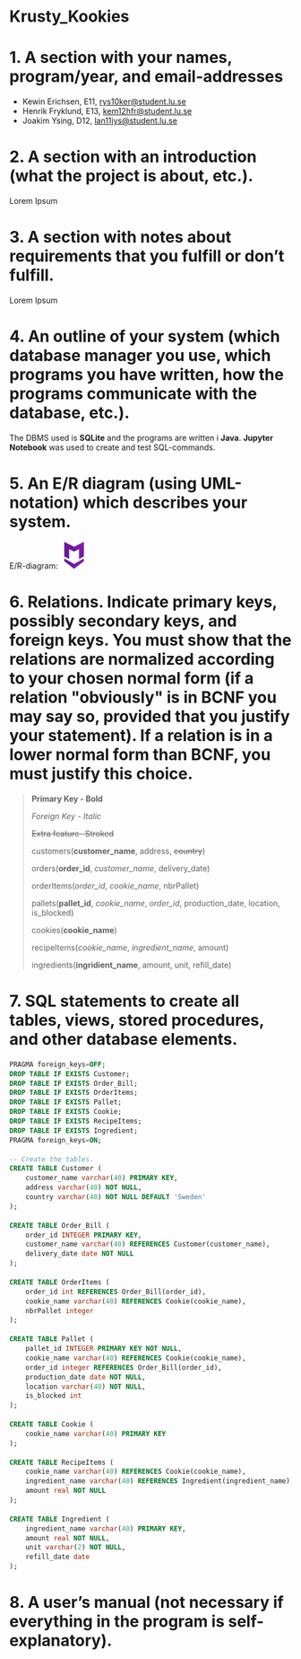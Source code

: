 # Krusty_Kookies

# 1. **A section with your names, program/year, and email-addresses**
- Kewin Erichsen, E11, rys10ker@student.lu.se
- Henrik Fryklund, E13, kem12hfr@student.lu.se
- Joakim Ysing, D12, lan11jys@student.lu.se

# 2. **A section with an introduction (what the project is about, etc.).**
Lorem Ipsum

# 3. **A section with notes about requirements that you fulfill or don’t fulfill.**
Lorem Ipsum

# 4. **An outline of your system (which database manager you use, which programs you have written, how the programs communicate with the database, etc.).**
The DBMS used is **SQLite** and the programs are written i **Java**. **Jupyter Notebook** was used to create and test SQL-commands.

# 5. **An E/R diagram (using UML-notation) which describes your system.**
E/R-diagram: 
![alt text](https://github.com/adam-p/markdown-here/raw/master/src/common/images/icon48.png "UML-notation of databse structure")


# 6. **Relations. Indicate primary keys, possibly secondary keys, and foreign keys. You must show that the relations are normalized according to your chosen normal form (if a relation "obviously" is in BCNF you may say so, provided that you justify your statement). If a relation is in a lower normal form than BCNF, you must justify this choice.**
> **Primary Key - Bold**
>
>*Foreign Key - Italic*
>
>~~Extra feature- Stroked~~
>
>customers(**customer_name**, address, ~~country~~)
>
>orders(**order_id**, *customer_name*, delivery_date)
>
>orderItems(*order_id*, *cookie_name*, nbrPallet)
>
>pallets(**pallet_id**, *cookie_name*, *order_id*, production_date, location, is_blocked)
>
>cookies(**cookie_name**)
>
>recipeItems(*cookie_name*, *ingredient_name*, amount)
>
>ingredients(**ingridient_name**, amount, unit, refill_date)

# 7. **SQL statements to create all tables, views, stored procedures, and other database elements.**
```SQL
PRAGMA foreign_keys=OFF;
DROP TABLE IF EXISTS Customer;
DROP TABLE IF EXISTS Order_Bill;
DROP TABLE IF EXISTS OrderItems;
DROP TABLE IF EXISTS Pallet;
DROP TABLE IF EXISTS Cookie;
DROP TABLE IF EXISTS RecipeItems;
DROP TABLE IF EXISTS Ingredient;
PRAGMA foreign_keys=ON;

-- Create the tables.
CREATE TABLE Customer (
	customer_name varchar(40) PRIMARY KEY,
	address varchar(40) NOT NULL,
	country varchar(40) NOT NULL DEFAULT 'Sweden'
);

CREATE TABLE Order_Bill (
	order_id INTEGER PRIMARY KEY,
	customer_name varchar(40) REFERENCES Customer(customer_name),
	delivery_date date NOT NULL
);

CREATE TABLE OrderItems (
	order_id int REFERENCES Order_Bill(order_id),
	cookie_name varchar(40) REFERENCES Cookie(cookie_name),
	nbrPallet integer
);

CREATE TABLE Pallet (
	pallet_id INTEGER PRIMARY KEY NOT NULL,
	cookie_name varchar(40) REFERENCES Cookie(cookie_name),
	order_id integer REFERENCES Order_Bill(order_id),
	production_date date NOT NULL,
	location varchar(40) NOT NULL,
	is_blocked int
);

CREATE TABLE Cookie (
	cookie_name varchar(40) PRIMARY KEY
);

CREATE TABLE RecipeItems (
	cookie_name varchar(40) REFERENCES Cookie(cookie_name),
	ingredient_name varchar(40) REFERENCES Ingredient(ingredient_name),
	amount real NOT NULL
);

CREATE TABLE Ingredient (
	ingredient_name varchar(40) PRIMARY KEY,
	amount real NOT NULL,
	unit varchar(2) NOT NULL,
	refill_date date
);
```

# 8. **A user’s manual (not necessary if everything in the program is self-explanatory).**

